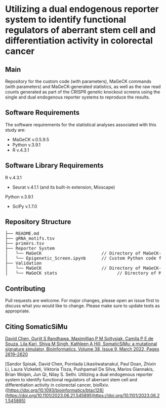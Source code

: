 # Utilizing a dual endogenous reporter system to identify functional regulators of aberrant stem cell and differentiation activity in colorectal cancer
 
## Main
Repository for the custom code (with parameters), MaGeCK commands (with parameters) and MaGeCK-generated statistics, as well as the raw read counts generated as part of the CRISPR genetic knockout screens using the single and dual endogenous reporter systems to reproduce the results.

## Software Requirements 
The software requirements for the statistical analyses associated with this study are:
* MaGeCK v.0.5.9.5
* Python v.3.9.1
* R v.4.3.1

## Software Library Requirements
R v.4.3.1
* Seurat v.4.1.1 (and its built-in extension, Mixscape)

Python v.3.9.1
* SciPy v.1.7.0

## Repository Structure
<pre>
├── README.md
├── gRNA_motifs.tsv
├── primers.tsv
├── Reporter System                                     
│   └── MaGeCK                       // Directory of MaGeCK-generated results. (L3 + L6: Dual Reporter, L1 + L4: Single GFP Reporter, L2 + L5: Single mKate2 Reporter)
│   └── Epigenetic_Screen.ipynb      // Custom Python code for analyses of CRISPR genetic screen.
├── Validation                                    
│   └── MaGeCK                       // Directory of MaGeCK-generated results for early validation of the endogenous reporter system.
│   └── MaGeCK_stats                       // Directory of MaGeCK-generated results for early validation of the endogenous reporter system.
</pre>

## Contributing
Pull requests are welcome. For major changes, please open an issue first to discuss what you would like to change. Please make sure to update tests as appropriate.

## Citing SomaticSiMu
[David Chen, Gurjit S Randhawa, Maximillian P M Soltysiak, Camila P E de Souza, Lila Kari, Shiva M Singh, Kathleen A Hill, SomaticSiMu: a mutational signature simulator, Bioinformatics, Volume 38, Issue 9, March 2022, Pages 2619–2620](https://doi.org/10.1093/bioinformatics/btac128)

[Sandor Spisak, David Chen, Pornlada Likasitwatanakul, Paul Doan, Zhixin Li, Laura Vizkeleti, Viktoria Tisza, Pushpamail De Silva, Marios Giannakis, Brian Wolpin, Jun Qi, Nilay S. Sethi. Utilizing a dual endogenous reporter system to identify functional regulators of aberrant stem cell and differentiation activity in colorectal cancer, bioRxiv. ([https://doi.org/10.1093/bioinformatics/btac128](https://doi.org/10.1101/2023.06.21.545895)https://doi.org/10.1101/2023.06.21.545895)



